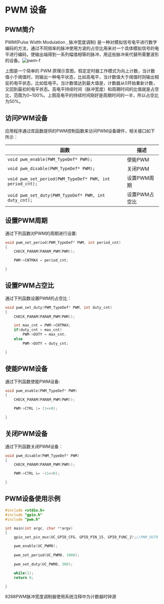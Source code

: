 # PWM 设备



## PWM简介

PWM(Pulse Width Modulation , 脉冲宽度调制) 是一种对模拟信号电平进行数字编码的方法，通过不同频率的脉冲使用方波的占空比用来对一个具体模拟信号的电平进行编码，使输出端得到一系列幅值相等的脉冲，用这些脉冲来代替所需要波形的设备。![pwm-f](D:\UcChip\uc8288\8288doc\Release\ucdoc\docs\uc8288\pwm\pwm-f.png)

上图是一个简单的 PWM 原理示意图，假定定时器工作模式为向上计数，当计数值小于阈值时，则输出一种电平状态，比如高电平，当计数值大于阈值时则输出相反的电平状态，比如低电平。当计数值达到最大值是，计数器从0开始重新计数，又回到最初的电平状态。高电平持续时间（脉冲宽度）和周期时间的比值就是占空比，范围为0~100%。上图高电平的持续时间刚好是周期时间的一半，所以占空比为50%。



## 访问PWM设备

应用程序通过库函数提供的PWM控制函数来访问PWM设备硬件，相关接口如下所示：

| 函数                                                     | 描述          |
| -------------------------------------------------------- | ------------- |
| `void pwm_enable(PWM_TypeDef* PWM);`                     | 使能PWM       |
| `void pwm_disable(PWM_TypeDef* PWM);`                    | 关闭PWM       |
| `void pwm_set_period(PWM_TypeDef* PWM, int period_cnt);` | 设置PWM周期   |
| `void pwm_set_duty(PWM_TypeDef* PWM, int duty_cnt);`     | 设置PWM占空比 |



## 设置PWM周期

通过下列函数对PWM的周期进行设置:

```C
void pwm_set_period(PWM_TypeDef* PWM, int period_cnt)
{
    CHECK_PARAM(PARAM_PWM(PWM));

    PWM->CNTMAX = period_cnt;

}
```



## 设置PWM占空比

通过下列函数设置PWM的占空比：

```C
void pwm_set_duty(PWM_TypeDef* PWM, int duty_cnt)
{
    CHECK_PARAM(PARAM_PWM(PWM));

    int max_cnt = PWM->CNTMAX;
    if(duty_cnt > max_cnt)
        PWM->DUTY = max_cnt;
    else
        PWM->DUTY = duty_cnt;

}
```



## 使能PWM设备

通过下列函数使能PWM设备:

```C
void pwm_enable(PWM_TypeDef* PWM)
{
    CHECK_PARAM(PARAM_PWM(PWM));

    PWM->CTRL |= (1<<0);

}
```



## 关闭PWM设备

通过下列函数关闭PWM设备：

```C
void pwm_disable(PWM_TypeDef* PWM)
{
    CHECK_PARAM(PARAM_PWM(PWM));

    PWM->CTRL &= ~(1<<0);

}
```



## PWM设备使用示例

```C
#include <stdio.h>
#include "gpio.h"
#include "pwm.h"

int main(int argc, char **argv)
{
	gpio_set_pin_mux(UC_GPIO_CFG, GPIO_PIN_15, GPIO_FUNC_2);//PWM_OUT0

    pwm_enable(UC_PWM0);
    
    pwm_set_period(UC_PWM0, 1000);
    
    pwm_set_duty(UC_PWM0, 300);
    
    while(1);
    return 0;

}
```

8288PWM脉冲宽度调制器使用系统注释中为计数器时钟源

